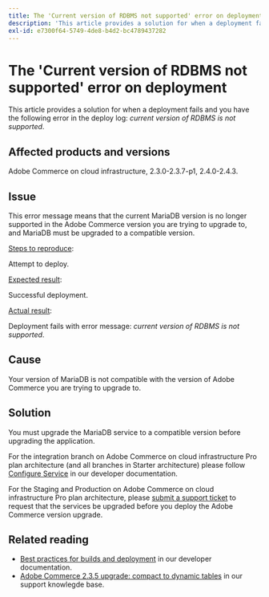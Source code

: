 ```yaml
---
title: The 'Current version of RDBMS not supported' error on deployment
description: 'This article provides a solution for when a deployment fails and you have the following error in the deploy log: *current version of RDBMS is not supported*.'
exl-id: e7300f64-5749-4de8-b4d2-bc4789437282
---
```

# The 'Current version of RDBMS not supported' error on deployment

This article provides a solution for when a deployment fails and you have the following error in the deploy log: *current version of RDBMS is not supported*.

## Affected products and versions

Adobe Commerce on cloud infrastructure, 2.3.0-2.3.7-p1, 2.4.0-2.4.3.

## Issue

This error message means that the current MariaDB version is no longer supported in the Adobe Commerce version you are trying to upgrade to, and MariaDB must be upgraded to a compatible version.


<u>Steps to reproduce</u>:

Attempt to deploy.

<u>Expected result</u>:

Successful deployment.

<u>Actual result</u>:

Deployment fails with error message: *current version of RDBMS is not supported*.

## Cause

Your version of MariaDB is not compatible with the version of Adobe Commerce you are trying to upgrade to.

## Solution

You must upgrade the MariaDB service to a compatible version before upgrading the application.


For the integration branch on Adobe Commerce on cloud infrastructure Pro plan architecture (and all branches in Starter architecture) please follow [Configure Service](https://devdocs.magento.com/cloud/project/services.html) in our developer  documentation.

For the Staging and Production on Adobe Commerce on cloud infrastructure Pro plan architecture, please [submit a support ticket](/help/help-center-guide/help-center/magento-help-center-user-guide.md#submit-ticket) to request that the services be upgraded before you deploy the Adobe Commerce version upgrade.


## Related reading

* [Best practices for builds and deployment](https://devdocs.magento.com/cloud/reference/discover-deploy.html#best-practices) in our developer documentation.
* [Adobe Commerce 2.3.5 upgrade: compact to dynamic tables](https://experienceleague.adobe.com/docs/commerce-operations/implementation-playbook/best-practices/maintenance/commerce-235-upgrade-prerequisites-mariadb.html) in our support knowlegde base.
